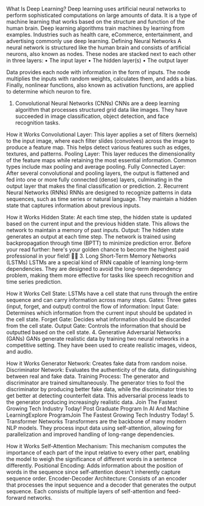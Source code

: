 What Is Deep Learning?
Deep learning uses artificial neural networks to perform sophisticated computations on large amounts of data. It is a type of machine learning that works based on the structure and function of the human brain. 
Deep learning algorithms train machines by learning from examples. Industries such as health care, eCommerce, entertainment, and advertising commonly use deep learning.
Defining Neural Networks
A neural network is structured like the human brain and consists of artificial neurons, also known as nodes. These nodes are stacked next to each other in three layers:
•	The input layer 
•	The hidden layer(s)
•	The output layer
 
Data provides each node with information in the form of inputs. The node multiplies the inputs with random weights, calculates them, and adds a bias. Finally, nonlinear functions, also known as activation functions, are applied to determine which neuron to fire.

1. Convolutional Neural Networks (CNNs)
CNNs are a deep learning algorithm that processes structured grid data like images. They have succeeded in image classification, object detection, and face recognition tasks.

How it Works
Convolutional Layer: This layer applies a set of filters (kernels) to the input image, where each filter slides (convolves) across the image to produce a feature map. This helps detect various features such as edges, textures, and patterns.
Pooling Layer: This layer reduces the dimensionality of the feature maps while retaining the most essential information. Common types include max pooling and average pooling.
Fully Connected Layer: After several convolutional and pooling layers, the output is flattened and fed into one or more fully connected (dense) layers, culminating in the output layer that makes the final classification or prediction.
2. Recurrent Neural Networks (RNNs)
RNNs are designed to recognize patterns in data sequences, such as time series or natural language. They maintain a hidden state that captures information about previous inputs.

How it Works
Hidden State: At each time step, the hidden state is updated based on the current input and the previous hidden state. This allows the network to maintain a memory of past inputs.
Output: The hidden state generates an output at each time step. The network is trained using backpropagation through time (BPTT) to minimize prediction error.
Before your read further: here's your golden chance to become the highest paid professional in your field! 🎯🚀
3. Long Short-Term Memory Networks (LSTMs)
LSTMs are a special kind of RNN capable of learning long-term dependencies. They are designed to avoid the long-term dependency problem, making them more effective for tasks like speech recognition and time series prediction.

How it Works
Cell State: LSTMs have a cell state that runs through the entire sequence and can carry information across many steps.
Gates: Three gates (input, forget, and output) control the flow of information:
Input Gate: Determines which information from the current input should be updated in the cell state.
Forget Gate: Decides what information should be discarded from the cell state.
Output Gate: Controls the information that should be outputted based on the cell state.
4. Generative Adversarial Networks (GANs)
GANs generate realistic data by training two neural networks in a competitive setting. They have been used to create realistic images, videos, and audio.

How it Works
Generator Network: Creates fake data from random noise.
Discriminator Network: Evaluates the authenticity of the data, distinguishing between real and fake data.
Training Process: The generator and discriminator are trained simultaneously. The generator tries to fool the discriminator by producing better fake data, while the discriminator tries to get better at detecting counterfeit data. This adversarial process leads to the generator producing increasingly realistic data.
Join The Fastest Growing Tech Industry Today!
Post Graduate Program In AI And Machine LearningExplore ProgramJoin The Fastest Growing Tech Industry Today!
5. Transformer Networks
Transformers are the backbone of many modern NLP models. They process input data using self-attention, allowing for parallelization and improved handling of long-range dependencies.

How it Works
Self-Attention Mechanism: This mechanism computes the importance of each part of the input relative to every other part, enabling the model to weigh the significance of different words in a sentence differently.
Positional Encoding: Adds information about the position of words in the sequence since self-attention doesn't inherently capture sequence order.
Encoder-Decoder Architecture: Consists of an encoder that processes the input sequence and a decoder that generates the output sequence. Each consists of multiple layers of self-attention and feed-forward networks.
